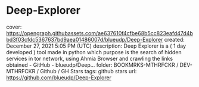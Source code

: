 # Deep-Explorer

cover: https://opengraph.githubassets.com/ae637610f4cfbe68b5cc823eafd47d4bbd3f03cfdc5367637bd9aea01486007d/blueudp/Deep-Explorer
created: December 27, 2021 5:05 PM (UTC)
description: Deep Explorer is a ( 1 day developed ) tool made in python which purpose is the search of hidden services in tor network, using Ahmia Browser and crawling the links obtained - GitHub - blueudp/Deep...
folder: BOOKMRKS-MTHRFCKR / DEV-MTHRFCKR / Github / GH Stars
tags: github stars
url: https://github.com/blueudp/Deep-Explorer